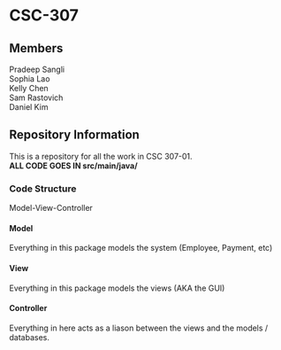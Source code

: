 # CSC-307

## Members
Pradeep Sangli  
Sophia Lao  
Kelly Chen  
Sam Rastovich  
Daniel Kim  

## Repository Information 
This is a repository for all the work in CSC 307-01.  
**ALL CODE GOES IN src/main/java/**


### Code Structure
Model-View-Controller

#### Model
Everything in this package models the system (Employee, Payment, etc)

#### View
Everything in this package models the views (AKA the GUI)

#### Controller
Everything in here acts as a liason between the views and the models / databases. 

